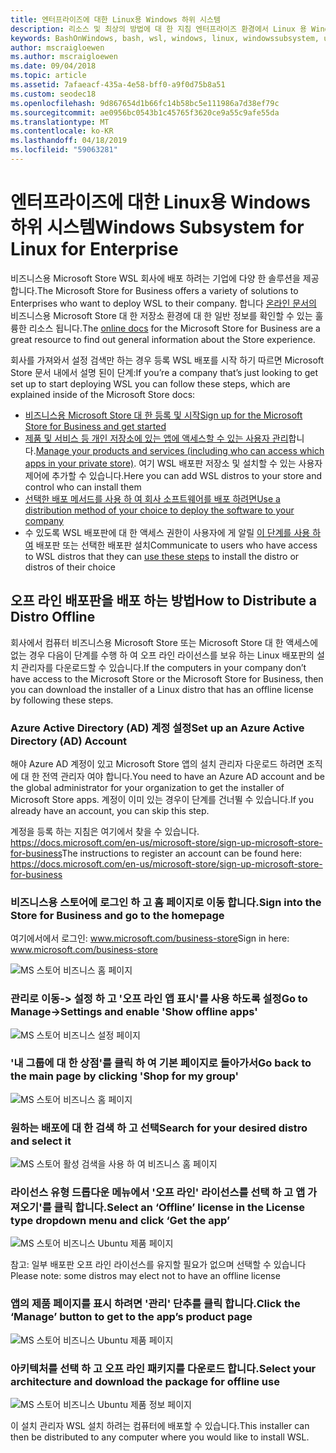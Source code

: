 ```yaml
---
title: 엔터프라이즈에 대한 Linux용 Windows 하위 시스템
description: 리소스 및 최상의 방법에 대 한 지침 엔터프라이즈 환경에서 Linux 용 Windows 하위 시스템을 사용합니다.
keywords: BashOnWindows, bash, wsl, windows, linux, windowssubsystem, ubuntu, debian, suse, windows 10, enterprise, 배포, 오프 라인 패키지, 저장소, 배포, 설치, 용 windows 하위 시스템에 설치
author: mscraigloewen
ms.author: mscraigloewen
ms.date: 09/04/2018
ms.topic: article
ms.assetid: 7afaeacf-435a-4e58-bff0-a9f0d75b8a51
ms.custom: seodec18
ms.openlocfilehash: 9d867654d1b66fc14b58bc5e111986a7d38ef79c
ms.sourcegitcommit: ae0956bc0543b1c45765f3620ce9a55c9afe55da
ms.translationtype: MT
ms.contentlocale: ko-KR
ms.lasthandoff: 04/18/2019
ms.locfileid: "59063281"
---
```

# <a name="windows-subsystem-for-linux-for-enterprise"></a><span data-ttu-id="72e4a-104">엔터프라이즈에 대한 Linux용 Windows 하위 시스템</span><span class="sxs-lookup"><span data-stu-id="72e4a-104">Windows Subsystem for Linux for Enterprise</span></span>

<span data-ttu-id="72e4a-105">비즈니스용 Microsoft Store WSL 회사에 배포 하려는 기업에 다양 한 솔루션을 제공 합니다.</span><span class="sxs-lookup"><span data-stu-id="72e4a-105">The Microsoft Store for Business offers a variety of solutions to Enterprises who want to deploy WSL to their company.</span></span> <span data-ttu-id="72e4a-106">합니다 [온라인 문서의](https://docs.microsoft.com/en-us/microsoft-store/) 비즈니스용 Microsoft Store 대 한 저장소 환경에 대 한 일반 정보를 확인할 수 있는 훌륭한 리소스 됩니다.</span><span class="sxs-lookup"><span data-stu-id="72e4a-106">The [online docs](https://docs.microsoft.com/en-us/microsoft-store/) for the Microsoft Store for Business are a great resource to find out general information about the Store experience.</span></span>

<span data-ttu-id="72e4a-107">회사를 가져와서 설정 검색만 하는 경우 등록 WSL 배포를 시작 하기 따르면 Microsoft Store 문서 내에서 설명 된이 단계:</span><span class="sxs-lookup"><span data-stu-id="72e4a-107">If you’re a company that’s just looking to get set up to start deploying WSL you can follow these steps, which are explained inside of the Microsoft Store docs:</span></span>

* [<span data-ttu-id="72e4a-108">비즈니스용 Microsoft Store 대 한 등록 및 시작</span><span class="sxs-lookup"><span data-stu-id="72e4a-108">Sign up for the Microsoft Store for Business and get started</span></span>](https://docs.microsoft.com/en-us/microsoft-store/sign-up-microsoft-store-for-business-overview)
* <span data-ttu-id="72e4a-109">[제품 및 서비스 등 개인 저장소에 있는 앱에 액세스할 수 있는 사용자 관리](https://docs.microsoft.com/en-us/microsoft-store/manage-apps-microsoft-store-for-business-overview)합니다.</span><span class="sxs-lookup"><span data-stu-id="72e4a-109">[Manage your products and services (including who can access which apps in your private store)](https://docs.microsoft.com/en-us/microsoft-store/manage-apps-microsoft-store-for-business-overview).</span></span> <span data-ttu-id="72e4a-110">여기 WSL 배포판 저장소 및 설치할 수 있는 사용자 제어에 추가할 수 있습니다.</span><span class="sxs-lookup"><span data-stu-id="72e4a-110">Here you can add WSL distros to your store and control who can install them</span></span>
* [<span data-ttu-id="72e4a-111">선택한 배포 메서드를 사용 하 여 회사 소프트웨어를 배포 하려면</span><span class="sxs-lookup"><span data-stu-id="72e4a-111">Use a distribution method of your choice to deploy the software to your company</span></span>](https://docs.microsoft.com/en-us/microsoft-store/distribute-apps-to-your-employees-microsoft-store-for-business)
* <span data-ttu-id="72e4a-112">수 있도록 WSL 배포판에 대 한 액세스 권한이 사용자에 게 알릴 [이 단계를 사용 하 여](https://docs.microsoft.com/en-us/windows/wsl/install-win10) 배포판 또는 선택한 배포판 설치</span><span class="sxs-lookup"><span data-stu-id="72e4a-112">Communicate to users who have access to WSL distros that they can [use these steps](https://docs.microsoft.com/en-us/windows/wsl/install-win10) to install the distro or distros of their choice</span></span> 

## <a name="how-to-distribute-a-distro-offline"></a><span data-ttu-id="72e4a-113">오프 라인 배포판을 배포 하는 방법</span><span class="sxs-lookup"><span data-stu-id="72e4a-113">How to Distribute a Distro Offline</span></span>

<span data-ttu-id="72e4a-114">회사에서 컴퓨터 비즈니스용 Microsoft Store 또는 Microsoft Store 대 한 액세스에 없는 경우 다음이 단계를 수행 하 여 오프 라인 라이선스를 보유 하는 Linux 배포판의 설치 관리자를 다운로드할 수 있습니다.</span><span class="sxs-lookup"><span data-stu-id="72e4a-114">If the computers in your company don’t have access to the Microsoft Store or the Microsoft Store for Business, then you can download the installer of a Linux distro that has an offline license by following these steps.</span></span> 

### <a name="set-up-an-azure-active-directory-ad-account"></a><span data-ttu-id="72e4a-115">Azure Active Directory (AD) 계정 설정</span><span class="sxs-lookup"><span data-stu-id="72e4a-115">Set up an Azure Active Directory (AD) Account</span></span> 

<span data-ttu-id="72e4a-116">해야 Azure AD 계정이 있고 Microsoft Store 앱의 설치 관리자 다운로드 하려면 조직에 대 한 전역 관리자 여야 합니다.</span><span class="sxs-lookup"><span data-stu-id="72e4a-116">You need to have an Azure AD account and be the global administrator for your organization to get the installer of Microsoft Store apps.</span></span> <span data-ttu-id="72e4a-117">계정이 이미 있는 경우이 단계를 건너뛸 수 있습니다.</span><span class="sxs-lookup"><span data-stu-id="72e4a-117">If you already have an account, you can skip this step.</span></span>

<span data-ttu-id="72e4a-118">계정을 등록 하는 지침은 여기에서 찾을 수 있습니다. https://docs.microsoft.com/en-us/microsoft-store/sign-up-microsoft-store-for-business</span><span class="sxs-lookup"><span data-stu-id="72e4a-118">The instructions to register an account can be found here: https://docs.microsoft.com/en-us/microsoft-store/sign-up-microsoft-store-for-business</span></span>

### <a name="sign-into-the-store-for-business-and-go-to-the-homepage"></a><span data-ttu-id="72e4a-119">비즈니스용 스토어에 로그인 하 고 홈 페이지로 이동 합니다.</span><span class="sxs-lookup"><span data-stu-id="72e4a-119">Sign into the Store for Business and go to the homepage</span></span>
<span data-ttu-id="72e4a-120">여기에서에서 로그인: www.microsoft.com/business-store</span><span class="sxs-lookup"><span data-stu-id="72e4a-120">Sign in here: www.microsoft.com/business-store</span></span>

![MS 스토어 비즈니스 홈 페이지](media/offlineinstallscreens/1-screen.png)

### <a name="go-to-manage-settings-and-enable-show-offline-apps"></a><span data-ttu-id="72e4a-122">관리로 이동-> 설정 하 고 '오프 라인 앱 표시'를 사용 하도록 설정</span><span class="sxs-lookup"><span data-stu-id="72e4a-122">Go to Manage->Settings and enable 'Show offline apps'</span></span>

![MS 스토어 비즈니스 설정 페이지](media/offlineinstallscreens/2-screen.png)

### <a name="go-back-to-the-main-page-by-clicking-shop-for-my-group"></a><span data-ttu-id="72e4a-124">'내 그룹에 대 한 상점'를 클릭 하 여 기본 페이지로 돌아가서</span><span class="sxs-lookup"><span data-stu-id="72e4a-124">Go back to the main page by clicking 'Shop for my group'</span></span>

![MS 스토어 비즈니스 홈 페이지](media/offlineinstallscreens/1-screen.png)

### <a name="search-for-your-desired-distro-and-select-it"></a><span data-ttu-id="72e4a-126">원하는 배포에 대 한 검색 하 고 선택</span><span class="sxs-lookup"><span data-stu-id="72e4a-126">Search for your desired distro and select it</span></span>

![MS 스토어 활성 검색을 사용 하 여 비즈니스 홈 페이지](media/offlineinstallscreens/3-screen.png)

### <a name="select-an-offline-license-in-the-license-type-dropdown-menu-and-click-get-the-app"></a><span data-ttu-id="72e4a-128">라이선스 유형 드롭다운 메뉴에서 '오프 라인' 라이선스를 선택 하 고 앱 가져오기'를 클릭 합니다.</span><span class="sxs-lookup"><span data-stu-id="72e4a-128">Select an ‘Offline’ license in the License type dropdown menu and click ‘Get the app’</span></span>

![MS 스토어 비즈니스 Ubuntu 제품 페이지](media/offlineinstallscreens/4-screen.png)

<span data-ttu-id="72e4a-130">참고: 일부 배포판 오프 라인 라이선스를 유지할 필요가 없으며 선택할 수 있습니다</span><span class="sxs-lookup"><span data-stu-id="72e4a-130">Please note: some distros may elect not to have an offline license</span></span>

### <a name="click-the-manage-button-to-get-to-the-apps-product-page"></a><span data-ttu-id="72e4a-131">앱의 제품 페이지를 표시 하려면 '관리' 단추를 클릭 합니다.</span><span class="sxs-lookup"><span data-stu-id="72e4a-131">Click the ‘Manage’ button to get to the app’s product page</span></span>

![MS 스토어 비즈니스 Ubuntu 제품 페이지](media/offlineinstallscreens/5-screen.png)

### <a name="select-your-architecture-and-download-the-package-for-offline-use"></a><span data-ttu-id="72e4a-133">아키텍처를 선택 하 고 오프 라인 패키지를 다운로드 합니다.</span><span class="sxs-lookup"><span data-stu-id="72e4a-133">Select your architecture and download the package for offline use</span></span>

![MS 스토어 비즈니스 Ubuntu 제품 정보 페이지](media/offlineinstallscreens/6-screen.png)

<span data-ttu-id="72e4a-135">이 설치 관리자 WSL 설치 하려는 컴퓨터에 배포할 수 있습니다.</span><span class="sxs-lookup"><span data-stu-id="72e4a-135">This installer can then be distributed to any computer where you would like to install WSL.</span></span>